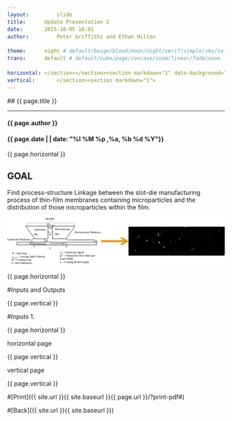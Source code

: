 ```yaml
---
layout:     	slide
title:     	Update Presentation 2
date:      	2015-10-05 18:01
author:     	Peter Griffiths and Ethan Hilton

theme:		night # default/beige/blood/moon/night/serif/simple/sky/solarized
trans:		default # default/cube/page/concave/zoom/linear/fade/none

horizontal:	</section></section><section markdown="1" data-background="http://ahmetcecen.github.io/project-pages/img/slidebackground.png"><section markdown="1">
vertical:		</section><section markdown="1">
---
```

<section markdown="1" data-background="http://ahmetcecen.github.io/project-pages/img/slidebackground.png"><section markdown="1">
## {{ page.title }}

<hr>

#### {{ page.author }}

#### {{ page.date | | date: "%I %M %p ,%a, %b %d %Y"}}

{{ page.horizontal }}
<!-- Start Writing Below in Markdown -->

## GOAL
Find process-structure Linkage between the slot-die manufacturing process of thin-film membranes containing microparticles and the distribution of those microparticles within the film.

![Process to Structure](https://github.com/Materials-Informatics-Class-Fall2015/MIC-Microparticle-distribution/blob/gh-pages/img/Presentation2/Picture1.png?raw=true)

<!-- End Here -->
{{ page.horizontal }}
<!-- Start Writing Below in Markdown -->


#Inputs and Outputs

<!-- End Here -->
{{ page.vertical }}
<!-- Start Writing Below in Markdown -->

#Inputs
1. 

<!-- End Here -->

{{ page.horizontal }}
<!-- Start Writing Below in Markdown -->


horizontal page

<!-- End Here -->


{{ page.vertical }}
<!-- Start Writing Below in Markdown -->

vertical page

<!-- End Here -->

{{ page.vertical }}

#[Print]({{ site.url }}{{ site.baseurl }}{{ page.url }}/?print-pdf#)

#[Back]({{ site.url }}{{ site.baseurl }})

</section></section>
